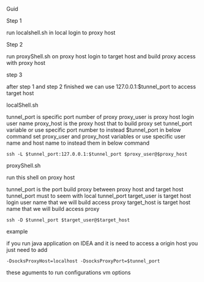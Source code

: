 Guid

Step 1

run localshell.sh in local login to proxy host

Step 2

run proxyShell.sh on proxy host login to target host and build proxy access with proxy host

step 3

after step 1 and step 2 finished we can use 127.0.0.1:$tunnel_port to access target host


localShell.sh

tunnel_port is specific port number of proxy
proxy_user is proxy host login user name
proxy_host is the proxy host that to build proxy
set tunnel_port variable or use specific port number to instead $tunnel_port in below command
set proxy_user and proxy_host variables or use specific user name and host name to instead them in below command

`ssh -L $tunnel_port:127.0.0.1:$tunnel_port $proxy_user@$proxy_host`

proxyShell.sh

run this shell on proxy host

tunnel_port is the port build proxy between proxy host and target host
tunnel_port must to seem with local tunnel_port
target_user is target host login user name that we will build access proxy
target_host is target host name that we will build access proxy  

`ssh -D $tunnel_port $target_user@$target_host`

example

if you run java application on IDEA and it is need to access a origin host
you just need to add 

`-DsocksProxyHost=localhost -DsocksProxyPort=$tunnel_port`

these aguments to run configurations vm options  
